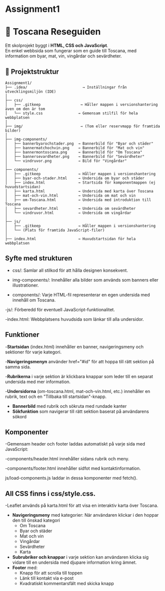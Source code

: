# Assignment1

# 🌿 Toscana Reseguiden

Ett skolprojekt byggt i **HTML, CSS och JavaScript**.  
En enkel webbsida som fungerar som en guide till Toscana, med information om byar, mat, vin, vingårdar och sevärdheter.

## 📁 Projektstruktur
```plaintext
Assignment1/
├── .idea/                         → Inställningar från utvecklingsmiljön (IDE)
│
├── css/
│   ├── .gitkeep                  → Håller mappen i versionshantering även om den är tom
│   └── style.css                → Gemensam stilfil för hela webbplatsen
│
├── img/                          → (Tom eller reservmapp för framtida bilder)
│
├── img-components/
│   ├── bannerbyarochstader.png  → Bannerbild för "Byar och städer"
│   ├── bannermatchochvin.png    → Bannerbild för "Mat och vin"
│   ├── bannermontoscana.png     → Bannerbild för "Om Toscana"
│   ├── bannersevardheter.png    → Bannerbild för "Sevärdheter"
│   └── vindruvor.png            → Bild för "Vingårdar"
│
├── components/
│   ├── .gitkeep                 → Håller mappen i versionshantering
│   ├── byar-och-stader.html     → Undersida om byar och städer
│   ├── index.html               → Startsida för komponentmappen (ej huvudstartsidan)
│   ├── karta.html               → Undersida med karta över Toscana
│   ├── mat-och-vin.html         → Undersida om mat och vin
│   ├── om-Toscana.html          → Undersida med introduktion till Toscana
│   ├── sevardheter.html         → Undersida om sevärdheter
│   └── vindruvor.html           → Undersida om vingårdar
│
├── js/
│   ├── .gitkeep                 → Håller mappen i versionshantering
│   └── (Plats för framtida JavaScript-filer)
│
├── index.html                   → Huvudstartsidan för hela webbplatsen
```

## Syfte med strukturen
- css/: Samlar all stilkod för att hålla designen konsekvent.

- img-components/: Innehåller alla bilder som används som banners eller illustrationer.

- components/: Varje HTML-fil representerar en egen undersida med innehåll om Toscana.

-js/: Förberedd för eventuell JavaScript-funktionalitet.

-index.html: Webbplatsens huvudsida som länkar till alla undersidor.

## Funktioner 
-**Startsidan** (index.html) innehåller en banner, navigeringsmeny och sektioner för varje kategori.

-**Navigeringsmenyn** använder href="#id" för att hoppa till rätt sektion på samma sida.

-**Rubrikerna** i varje sektion är klickbara knappar som leder till en separat undersida med mer information.

-**Undersidorna** (om-toscana.html, mat-och-vin.html, etc.) innehåller en rubrik, text och en "Tillbaka till startsidan"-knapp.
- **Bannerbild** med rubrik och sökruta med rundade kanter
- **Sökfunktion** som navigerar till rätt sektion baserat på användarens sökord

## Komponenter
-Gemensam header och footer laddas automatiskt på varje sida med JavaScript:

-components/header.html innehåller sidans rubrik och meny.
    
-components/footer.html innehåller sidfot med kontaktinformation.

js/load-components.js laddar in dessa komponenter med fetch().

## All CSS finns i css/style.css.
-Leaflet används på karta.html för att visa en interaktiv karta över Toscana.


- **Navigeringsmeny** med kategorier: När användaren klickar i den hoppar den till önskad kategori
    - Om Toscana
    - Byar och städer
    - Mat och vin
    - Vingårdar
    - Sevärdheter
    - Karta
- **Subrubriker och knappar** i varje sektion kan användaren klicka sig vidare till en undersida med djupare information kring ämnet.
- **Footer** med:
    - Knapp för att scrolla till toppen
    - Länk till kontakt via e-post
    - Kvadratiskt kommentarsfält med skicka knapp
